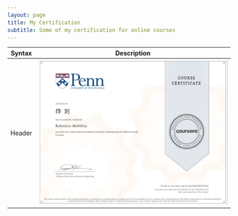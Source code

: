 ```yaml
---
layout: page
title: My Certification
subtitle: Some of my certification for online courses
---
```




| Syntax      | Description |
| ----------- | ----------- |
| Header      | ![certification](images/robotics_mobility.PNG)   |
